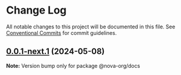 # Change Log

All notable changes to this project will be documented in this file.
See [Conventional Commits](https://conventionalcommits.org) for commit guidelines.

## [0.0.1-next.1](https://github.com/novaui-org/nova/compare/v0.0.1-next.0...v0.0.1-next.1) (2024-05-08)

**Note:** Version bump only for package @nova-org/docs

